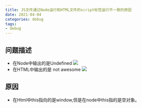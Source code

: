 ```yaml
---
title: JS文件通过Node运行和HTML文件的script标签运行不一致的原因
date: 2021-04-04
categories: debug
tags: 
- debug
---
```

## 问题描述
* 在Node中输出的是Undefined
![](https://img-blog.csdnimg.cn/img_convert/3faff311637be58c42c45538828c5337.png)
* 在HTML中输出的是 not awesome
![](https://img-blog.csdnimg.cn/img_convert/25af9f2ed66a9f96b915941089515ff8.png)

## 原因
* 在Html中this指向的是window,但是在node中this指的是空对象。
